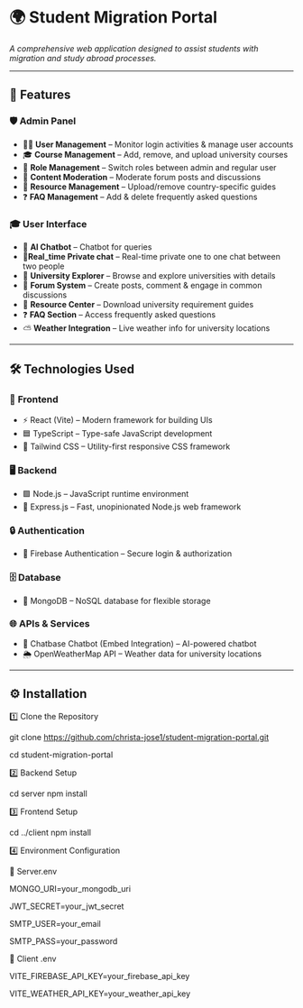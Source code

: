 # 🌍 Student Migration Portal  

_A comprehensive web application designed to assist students with migration and study abroad processes._  

---

## 🚀 Features  

### 🛡️ **Admin Panel**
- 🧑‍💼 **User Management** – Monitor login activities & manage user accounts  
- 🎓 **Course Management** – Add, remove, and upload university courses  
- 🔑 **Role Management** – Switch roles between admin and regular user  
- 📝 **Content Moderation** – Moderate forum posts and discussions  
- 📂 **Resource Management** – Upload/remove country-specific guides  
- ❓ **FAQ Management** – Add & delete frequently asked questions  

### 🎓 **User Interface**
- 🤖 **AI Chatbot** – Chatbot for  queries
- 👥**Real_time Private chat** – Real-time private one to one chat between two people
- 🏫 **University Explorer** – Browse and explore universities with details  
- 💬 **Forum System** – Create posts, comment & engage in common  discussions  
- 📘 **Resource Center** – Download university requirement guides  
- ❓ **FAQ Section** – Access frequently asked questions  
- ⛅ **Weather Integration** – Live weather info for university locations  

---

## 🛠️ Technologies Used  

### 🎨 **Frontend**
- ⚡ React (Vite) – Modern framework for building UIs  
- 🟦 TypeScript – Type-safe JavaScript development  
- 🎨 Tailwind CSS – Utility-first responsive CSS framework  

### 🖥️ **Backend**
- 🟩 Node.js – JavaScript runtime environment  
- 🚀 Express.js – Fast, unopinionated Node.js web framework  

### 🔒 **Authentication**
- 🔑 Firebase Authentication – Secure login & authorization  

### 🗄️ **Database**
- 🍃 MongoDB – NoSQL database for flexible storage  

### 🌐 **APIs & Services**
- 💬 Chatbase Chatbot (Embed Integration) – AI-powered chatbot  
- 🌦️ OpenWeatherMap API – Weather data for university locations  

---

## ⚙️ Installation  


1️⃣ Clone the Repository  

git clone https://github.com/christa-jose1/student-migration-portal.git

cd student-migration-portal

2️⃣ Backend Setup

cd server
npm install

3️⃣ Frontend Setup

cd ../client
npm install

4️⃣ Environment Configuration

🔧 Server.env

MONGO_URI=your_mongodb_uri

JWT_SECRET=your_jwt_secret

SMTP_USER=your_email

SMTP_PASS=your_password

🔧 Client .env

VITE_FIREBASE_API_KEY=your_firebase_api_key

VITE_WEATHER_API_KEY=your_weather_api_key

